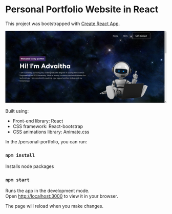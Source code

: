 # Personal Portfolio Website in React

This project was bootstrapped with [Create React App](https://github.com/facebook/create-react-app).

<img width="1266" alt="Screen Shot 2022-06-19 at 2 18 18 PM" src="readme.jpg">

Built using:

- Front-end library: React
- CSS framework: React-bootstrap
- CSS animations library: Animate.css

In the /personal-portfolio, you can run:

### `npm install`

Installs node packages

### `npm start`

Runs the app in the development mode.\
Open [http://localhost:3000](http://localhost:3000) to view it in your browser.

The page will reload when you make changes.
